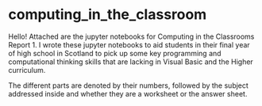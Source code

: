 # computing_in_the_classroom

Hello! Attached are the jupyter notebooks for Computing in the Classrooms Report 1.
I wrote these jupyter notebooks to aid students in their final year of high school in Scotland to pick up some key programming and computational thinking skills that are lacking in Visual Basic and the Higher curriculum.

The different parts are denoted by their numbers, followed by the subject addressed inside and whether they are a worksheet or the answer sheet.
